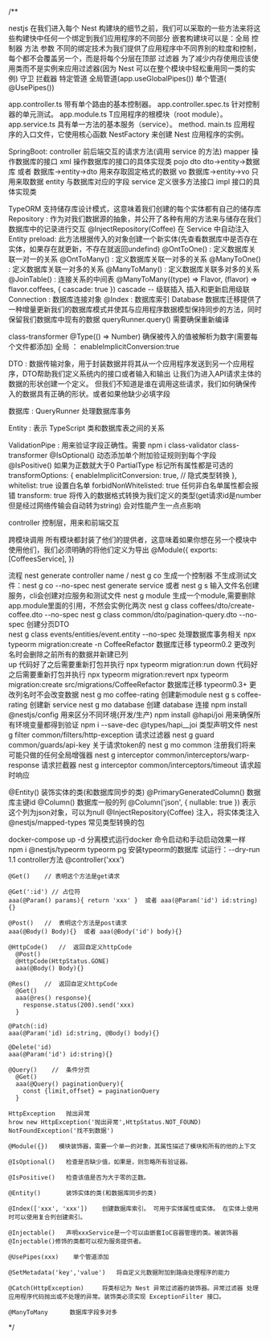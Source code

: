/**

nestjs
  在我们进入每个 Nest 构建块的细节之前，我们可以采取的一些方法来将这些构建快中任何一个绑定到我们应用程序的不同部分
  嵌套构建块可以是：全局 控制器 方法 参数
  不同的绑定技术为我们提供了应用程序中不同界别的粒度和控制，每个都不会覆盖另一个，而是将每个分层在顶部
  过滤器  为了减少内存使用应该使用类而不是实例来应用过滤器(因为 Nest 可以在整个模块中轻松重用同一类的实例)
  守卫
  拦截器
  特定管道    全局管道(app.useGlobalPipes())  单个管道( @UsePipes())

app.controller.ts	带有单个路由的基本控制器。
app.controller.spec.ts	针对控制器的单元测试。
app.module.ts	T应用程序的根模块（root module）。
app.service.ts	具有单一方法的基本服务（service）。 method.
main.ts	应用程序的入口文件，它使用核心函数 NestFactory 来创建 Nest 应用程序的实例。

SpringBoot:
  controller   前后端交互的请求方法(调用 service 的方法)
  mapper       操作数据库的接口
    xml        操作数据库的接口的具体实现类
  pojo
    dto        dto->entity->数据库  或者 数据库->entity->dto  用来存取固定格式的数据
    vo         数据库->entity->vo    只用来取数据
    entity     与数据库对应的字段
  service      定义很多方法接口
    impl       接口的具体实现类

TypeORM  支持储存库设计模式，这意味着我们创建的每个实体都有自己的储存库 
  Repository : 作为对我们数据源的抽象，并公开了各种有用的方法来与储存在我们数据库中的记录进行交互 
    @InjectRepository(Coffee)   在 Service 中自动注入 Entity
  preload:    此方法根据传入的对象创建一个新实体(先查看数据库中是否存在实体，如果存在就更新，不存在就返回undefind)
  @OntToOne()    :  定义数据库关联一对一的关系
  @OntToMany()   :  定义数据库关联一对多的关系
  @ManyToOne()   :  定义数据库关联一对多的关系
  @ManyToMany()  :  定义数据库关联多对多的关系
  @JoinTable()   :  连接关系的中间表
  @ManyToMany((type) => Flavor, (flavor) => flavor.coffees, { cascade: true })        cascade -- 级联插入  插入和更新启用级联 
  Connection     :  数据库连接对象
  @Index         :  数据库索引
  Database 数据库迁移提供了一种增量更新我们的数据库模式并使其与应用程序数据模型保持同步的方法，同时保留我们数据库中现有的数据
  queryRunner.query()   需要确保重新编译

class-transformer
  @Type(() => Number)   确保被传入的值被解析为数字(需要每个文件都添加)  全局 ： enableImplicitConversion:true
  

DTO : 数据传输对象，用于封装数据并将其从一个应用程序发送到另一个应用程序，DTO帮助我们定义系统内的接口或者输入和输出
      让我们为进入API请求主体的数据的形状创建一个定义。
      但我们不知道是谁在调用这些请求，我们如何确保传入的数据具有正确的形状。或者如果他缺少必填字段

数据库 :
  QueryRunner    处理数据库事务

Entity : 表示 TypeScript 类和数据库表之间的关系

ValidationPipe : 用来验证字段正确性。需要 npm i class-validator class-transformer
  @IsOptional()  动态添加单个附加验证规则到每个字段
  @IsPositive()  如果为正数就大于0
  PartialType  标记所有属性都是可选的 
  transformOptions: {
    enableImplicitConversion: true,   // 隐式类型转换
  },
  whitelist: true               设置白名单
  forbidNonWhitelisted: true    任何非白名单属性都会报错
  transform: true               将传入的数据格式转换为我们定义的类型(get请求id是number但是经过网络传输会自动转为string)   会对性能产生一点点影响

controller 
  控制层，用来和前端交互

跨模块调用
  所有模块都封装了他们的提供者，这意味着如果你想在另一个模块中使用他们，我们必须明确的将他们定义为导出
  @Module({
    exports: [CoffeesService],
  })

流程
  nest generate controller name  / nest g co  生成一个控制器      不生成测试文件：nest g co --no-spec
  nest generate service 或者 nest g s         输入文件名创建服务，cli会创建对应服务和测试文件
  nest g module     生成一个module,需要删除app.module里面的引用，不然会实例化两次
  nest g class coffees/dto/create-coffee.dto --no-spec
  nest g class common/dto/pagination-query.dto --no-spec    创建分页DTO  
  nest g class events/entities/event.entity --no-spec       处理数据库事务相关
  npx typeorm migration:create -n CoffeeRefactor            数据库迁移  typeorm0.2        更改列名时会删除之前所有的数据并新建已列  
    up 代码好了之后需要重新打包并执行  npx typeorm migration:run 
    down 代码好之后需要重新打包并执行  npx typeorm migration:revert
  npx typeorm migration:create src/migrations/CoffeeRefactor    数据库迁移  typeorm0.3+   更改列名时不会改变数据
  nest g mo coffee-rating     创建新module
  nest g s coffee-rating      创建新 service
  nest g mo database          创建 database 连接
  npm install @nestjs/config    用来区分不同环境(开发/生产)
  npm install @hapi/joi       用来确保所有环境变量都得到验证
  npm i --save-dec @types/hapi__joi   类型声明文件
  nest g filter common/filters/http-exception   请求过滤器
  nest g guard common/guards/api-key            关于请求token的
  nest g mo common            注册我们将来可能只做的任何全局增强器
  nest g interceptor common/interceptors/warp-response      请求拦截器
  nest g interceptor common/interceptors/timeout            请求超时响应


  @Entity()   装饰实体的类(和数据库同步的类)
  @PrimaryGeneratedColumn()       数据库主键id
  @Column()             数据库一般的列
  @Column('json', { nullable: true })         表示这个列为json对象，可以为null
  @InjectRepository(Coffee)                   注入，将实体类注入
  @nestjs/mapped-types    常见类型转换的包    
    

  docker-compose up -d        分离模式运行docker    命令启动和手动启动效果一样
  npm i @nestjs/typeorm typeorm pg    安装typeorm的数据库
  试运行：--dry-run
  1.1 controller方法
    @controller('xxx')

    @Get()    // 表明这个方法是get请求

    @Get(':id') // 占位符
    aaa(@Param() params){ return 'xxx' }  或者 aaa(@Param('id') id:string){}

    @Post()   //  表明这个方法是post请求
    aaa(@Body() Body){}  或者 aaa(@Body('id') body){}

    @HttpCode()   //  返回自定义httpCode
      @Post()
      @HttpCode(HttpStatus.GONE)
      aaa(@Body() Body){}

    @Res()    //  返回自定义httpCode
      @Get()
      aaa(@res() response){
        response.status(200).send('xxx)
      }

    @Patch(:id)
    aaa(@Param('id) id:string, @Body() body){}

    @Delete('id)
    aaa(@Param('id') id:string){}

    @Query()    //  条件分页
      @Get()
      aaa(@Query() paginationQuery){
        const {limit,offset} = paginationQuery
      }

    HttpException   抛出异常
    hrow new HttpException('抛出异常',HttpStatus.NOT_FOUND)
    NotFoundException('找不到数据')

    @Module({})   模块装饰器，需要一个单一的对象，其属性描述了模块和所有的他的上下文

    @IsOptional()   检查是否缺少值，如果是，则忽略所有验证器。

    @IsPositive()   检查该值是否为大于零的正数。

    @Entity()       装饰实体的类(和数据库同步的类)

    @Index(['xxx', 'xxx'])    创建数据库索引。 可用于实体属性或实体。 在实体上使用时可以使用复合列创建索引。

    @Injectable()   声明xxxService是一个可以由嵌套IoC容器管理的类。被装饰器@Injectable()修饰的类都可以视为服务提供者。

    @UsePipes(xxx)    单个管道添加

    @SetMetadata('key','value')   将自定义元数据附加到路由处理程序的能力

    @Catch(HttpException)     将类标记为 Nest 异常过滤器的装饰器。异常过滤器 处理应用程序代码抛出或不处理的异常。装饰类必须实现 ExceptionFilter 接口。

    @ManyToMany      数据库字段多对多



























 */